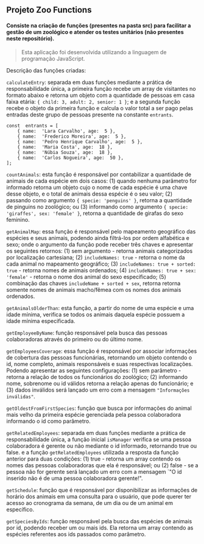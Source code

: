 ## Projeto Zoo Functions

#### Consiste na criação de funções (presentes na pasta src) para facilitar a gestão de um zoológico e atender os testes unitários (não presentes neste repositório).
> Esta aplicação foi desenvolvida utilizando a linguagem de programação JavaScript.

Descrição das funções criadas: 

`calculateEntry`: separada em duas funções mediante a prática de responsabilidade única, a primeira função recebe um array de visitantes no formato abaixo e retorna um objeto com a quantidade de pessoas em casa faixa etária: `{ child: 3, adult: 2, senior: 1 }`; e a segunda função recebe o objeto da primeira função e calcula o valor total a ser pago pelas entradas deste grupo de pessoas presente na constante `entrants`.

```
const  entrants = [
	{ name:  'Lara Carvalho', age:  5 },
	{ name:  'Frederico Moreira', age:  5 },
	{ name:  'Pedro Henrique Carvalho', age:  5 },
	{ name:  'Maria Costa', age:  18 },
	{ name:  'Núbia Souza', age:  18 },
	{ name:  'Carlos Nogueira', age:  50 },
];
```

`countAnimals`: esta função é responsável por contabilizar a quantidade de animais de cada espécie em dois casos: (1) quando nenhuma parâmetro for informado retorna um objeto cujo o nome de cada espécie é uma chave desse objeto, e o total de animais dessa espécie é o seu valor; (2) passando como argumento `{ specie: 'penguins' }`, retorna a quantidade de pinguins no zoológico; ou (3) informando como argumento `{ specie: 'giraffes', sex: 'female' }`, retorna a quantidade de girafas do sexo feminino.

`getAnimalMap`: essa função é responsável pelo mapeamento geográfico das espécies e seus animais, podendo ainda filtrá-los por ordem alfabética e sexo; onde o argumento da função pode receber três chaves e apresentar os seguintes retornos: (1) sem argumento - retorna animais categorizados por localização cartesiana; (2) `includeNames: true` - retorna o nome da cada animal no mapeamento geográfico; (3) `includeNames: true + sorted: true` - retorna nomes de animais ordenados; (4) `includeNames: true + sex: 'female'` - retorna o nome dos animal do sexo especificado; (5) combinação das chaves `includeName + sorted + sex`, retorna retorna somente nomes de animais macho/fêmea com os nomes dos animais ordenados.

`getAnimalsOlderThan`: esta função, a partir do nome de uma espécie e uma idade mínima, verifica se todos os animais daquela espécie possuem a idade mínima especificada.

`getEmployeeByName`: função responsável pela busca das pessoas colaboradoras através do primeiro ou do último nome.

`getEmployeesCoverage`: essa função é responsável por associar informações de cobertura das pessoas funcionárias, retornando um objeto contendo o id, nome completo, animais responsáveis e suas respectivas localizações. Podendo apresentar as seguintes configurações: (1) sem parâmetro - retorna a relação de todos os funcionários do zoológico; (2) informando nome, sobrenome ou id válidos retorna a relação apenas do funcionário; e (3) dados inválidos será lançado um erro com a mensagem `"Informações inválidas"`.

`getOldestFromFirstSpecies`: função que busca por informações do animal mais velho da primeira espécie gerenciada pela pessoa colaboradora informando o id como parâmetro.

`getRelatedEmployees`: separada em duas funções mediante a prática de responsabilidade única, a função inicial `isManager` verifica se uma pessoa colaboradora é gerente ou não mediante o id informado, retornando true ou false. e a função `getRelatedEmployees` utilizada a resposta da função anterior para duas condições: (1) true - retorna um array contendo os nomes das pessoas colaboradoras que ela é responsável; ou (2) false - se a pessoa não for gerente será lançado um erro com a mensagem `"O id inserido não é de uma pessoa colaboradora gerente!".

`getSchedule`: função que é responsável por disponibilizar as informações de horário dos animais em uma consulta para o usuário, que pode querer ter acesso ao cronograma da semana, de um dia ou de um animal em específico.

`getSpeciesByIds`: função responsável pela busca das espécies de animais por id, podendo receber um ou mais ids. Ela retorna um array contendo as espécies referentes aos ids passados como parâmetro.
